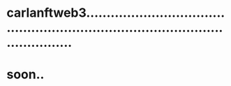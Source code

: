 # carlanftweb3.......................................................................................................
# soon..
